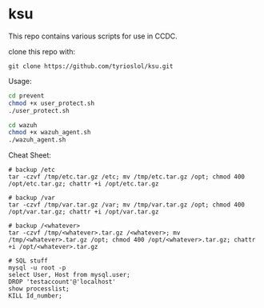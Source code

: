 # ksu
This repo contains various scripts for use in CCDC. 

clone this repo with:
```
git clone https://github.com/tyrioslol/ksu.git
```

Usage:
```bash
cd prevent
chmod +x user_protect.sh
./user_protect.sh
```
```bash
cd wazuh
chmod +x wazuh_agent.sh
./wazuh_agent.sh
```

Cheat Sheet:
```
# backup /etc
tar -czvf /tmp/etc.tar.gz /etc; mv /tmp/etc.tar.gz /opt; chmod 400 /opt/etc.tar.gz; chattr +i /opt/etc.tar.gz

# backup /var
tar -czvf /tmp/var.tar.gz /var; mv /tmp/var.tar.gz /opt; chmod 400 /opt/var.tar.gz; chattr +i /opt/var.tar.gz

# backup /<whatever>
tar -czvf /tmp/<whatever>.tar.gz /<whatever>; mv /tmp/<whatever>.tar.gz /opt; chmod 400 /opt/<whatever>.tar.gz; chattr +i /opt/<whatever>.tar.gz

# SQL stuff
mysql -u root -p
select User, Host from mysql.user;
DROP 'testaccount'@'localhost'
show processlist;
KILL Id_number;
```
